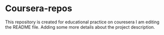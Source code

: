 # Coursera-repos
This repository is created for educational practice on couresera
I am editing the README file. Adding some more details about the project description.
